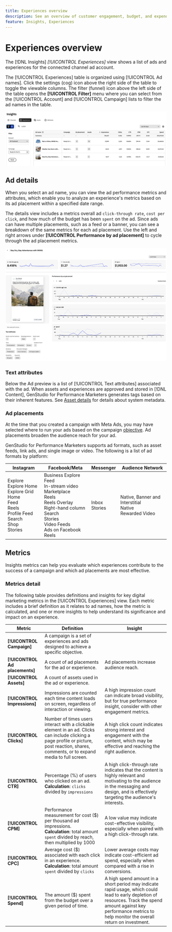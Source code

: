 ```yaml
---
title: Experiences overview
description: See an overview of customer engagement, budget, and expenditures for experiences and ad performance in Adobe GenStudio for Performance Marketers.
feature: Insights, Experiences
---
```

# Experiences overview

The [!DNL Insights] _[!UICONTROL Experiences]_ view shows a list of ads and experiences for the connected channel ad account.

The [!UICONTROL Experiences] table is organized using [!UICONTROL Ad names]. Click the settings (cog) icon above the right side of the table to toggle the viewable columns. The filter (funnel) icon above the left side of the table opens the **[!UICONTROL Filter]** menu where you can select from the [!UICONTROL Account] and [!UICONTROL Campaign] lists to filter the ad names in the table.

![Experiences filter and table](../../assets/insights-experiences-filter.png)

## Ad details

When you select an ad name, you can view the ad performance metrics and attributes, which enable you to analyze an experience's metrics based on its ad placement within a specified date range.

The details view includes a metrics overall ad `click-through rate`, `cost per click`, and how much of the budget has been `spent` on the ad. Since ads can have multiple placements, such as a feed or a banner, you can see a breakdown of the same metrics for each ad placement. Use the left and right arrows under **[!UICONTROL Performance by ad placement]** to cycle through the ad placement metrics.

![Ad details with metrics and ad placements](../../assets/insights-ad-details.png)

### Text attributes

Below the Ad preview is a list of [!UICONTROL Text attributes] associated with the ad. When assets and experiences are approved and stored in [!DNL Content], GenStudio for Performance Marketers generates tags based on their inherent features. See [Asset details](../content/asset-details.md#system-metadata) for details about system metadata.

### Ad placements

At the time that you created a campaign with Meta Ads, you may have selected where to run your ads based on the campaign [objective](channels.md#objectives). Ad placements broaden the audience reach for your ad.

GenStudio for Performance Marketers supports ad formats, such as asset feeds, link ads, and single image or video. The following is a list of ad formats by platform:

| Instagram    | Facebook/Meta    | Messenger    | Audience Network |
| --- | --- | --- | --- |
| Explore<br>Explore Home<br>Explore Grid Home<br>Feed<br>Reels<br>Profile Feed<br>Search<br>Shop<br>Stories | Business Explore<br>Feed<br>In-stream video<br>Marketplace<br>Reels<br>Reels Overlay<br>Right-hand column<br>Search<br>Stories<br>Video Feeds<br>Ads on Facebook Reels | Inbox<br>Stories | Native, Banner and Interstitial<br>Native<br>Rewarded Video |

## Metrics

Insights metrics can help you evaluate which experiences contribute to the success of a campaign and which ad placements are most effective.

### Metrics detail

The following table provides definitions and insights for key digital marketing metrics in the [!UICONTROL Experiences] view. Each metric includes a brief definition as it relates to ad names, how the metric is calculated, and one or more insights to help understand its significance and impact on an experience.

| Metric                 | Definition                    | Insight                          |
| ---------------------- | ----------------------------- | -------------------------------- |
| **[!UICONTROL Campaign]**  | A campaign is a set of experiences and ads designed to achieve a specific objective. | |
| **[!UICONTROL Ad placements]** | A count of ad placements for the ad or experience. | Ad placements increase audience reach. |
| **[!UICONTROL Assets]** | A count of assets used in the ad or experience. | |
| **[!UICONTROL Impressions]** | Impressions are counted each time content loads on screen, regardless of interaction or viewing. | A high impression count can indicate broad visibility, but for true performance insight, consider with other engagement metrics. |
| **[!UICONTROL Clicks]**      | Number of times users interact with a clickable element in an ad. Clicks can include clicking a page profile or picture, post reaction, shares, comments, or to expand media to full screen. | A high click count indicates strong interest and engagement with the content, which may be effective and reaching the right audience. |
| **[!UICONTROL CTR]**         | Percentage (%) of users who clicked on an ad.<br>**Calculation**: `clicks` divided by `impressions` | A high click-through rate indicates that the content is highly relevant and motivating to the audience in the messaging and design, and is effectively targeting the audience's interests. |
| **[!UICONTROL CPM]**         | Performance measurement for cost ($) per thousand ad impressions.<br>**Calculation**: total amount `spent` divided by reach, then multiplied by 1000  | A low value may indicate cost-effective visibility, especially when paired with a high click-through rate. |
| **[!UICONTROL CPC]**         | Average cost ($) associated with each click in an experience.<br>**Calculation**: total amount `spent` divided by `clicks` | Lower average costs may indicate cost-efficient ad spend, especially when compared with a rise in conversions. |
| **[!UICONTROL Spend]**       | The amount ($) spent from the budget over a given period of time. | A high spend amount in a short period may indicate rapid usage, which could lead to early depletion of resources. Track the spend amount against key performance metrics to help monitor the overall return on investment. |
